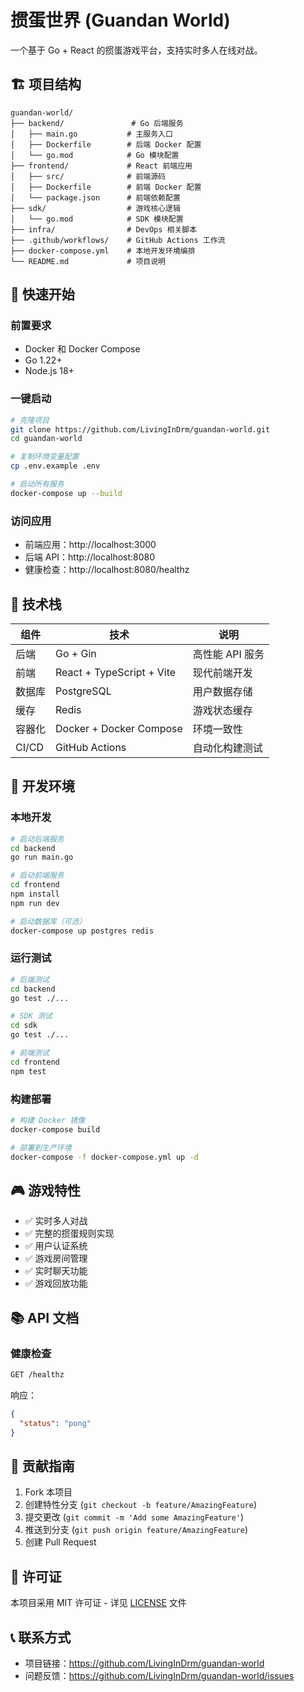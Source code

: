 # 掼蛋世界 (Guandan World)

一个基于 Go + React 的掼蛋游戏平台，支持实时多人在线对战。

## 🏗️ 项目结构

```
guandan-world/
├── backend/               # Go 后端服务
│   ├── main.go           # 主服务入口
│   ├── Dockerfile        # 后端 Docker 配置
│   └── go.mod            # Go 模块配置
├── frontend/             # React 前端应用
│   ├── src/              # 前端源码
│   ├── Dockerfile        # 前端 Docker 配置
│   └── package.json      # 前端依赖配置
├── sdk/                  # 游戏核心逻辑
│   └── go.mod            # SDK 模块配置
├── infra/                # DevOps 相关脚本
├── .github/workflows/    # GitHub Actions 工作流
├── docker-compose.yml    # 本地开发环境编排
└── README.md             # 项目说明
```

## 🚀 快速开始

### 前置要求

- Docker 和 Docker Compose
- Go 1.22+
- Node.js 18+

### 一键启动

```bash
# 克隆项目
git clone https://github.com/LivingInDrm/guandan-world.git
cd guandan-world

# 复制环境变量配置
cp .env.example .env

# 启动所有服务
docker-compose up --build
```

### 访问应用

- 前端应用：http://localhost:3000
- 后端 API：http://localhost:8080
- 健康检查：http://localhost:8080/healthz

## 🧰 技术栈

| 组件 | 技术 | 说明 |
|------|------|------|
| 后端 | Go + Gin | 高性能 API 服务 |
| 前端 | React + TypeScript + Vite | 现代前端开发 |
| 数据库 | PostgreSQL | 用户数据存储 |
| 缓存 | Redis | 游戏状态缓存 |
| 容器化 | Docker + Docker Compose | 环境一致性 |
| CI/CD | GitHub Actions | 自动化构建测试 |

## 🔧 开发环境

### 本地开发

```bash
# 启动后端服务
cd backend
go run main.go

# 启动前端服务
cd frontend
npm install
npm run dev

# 启动数据库（可选）
docker-compose up postgres redis
```

### 运行测试

```bash
# 后端测试
cd backend
go test ./...

# SDK 测试
cd sdk
go test ./...

# 前端测试
cd frontend
npm test
```

### 构建部署

```bash
# 构建 Docker 镜像
docker-compose build

# 部署到生产环境
docker-compose -f docker-compose.yml up -d
```

## 🎮 游戏特性

- ✅ 实时多人对战
- ✅ 完整的掼蛋规则实现
- ✅ 用户认证系统
- ✅ 游戏房间管理
- ✅ 实时聊天功能
- ✅ 游戏回放功能

## 📚 API 文档

### 健康检查

```bash
GET /healthz
```

响应：
```json
{
  "status": "pong"
}
```

## 🤝 贡献指南

1. Fork 本项目
2. 创建特性分支 (`git checkout -b feature/AmazingFeature`)
3. 提交更改 (`git commit -m 'Add some AmazingFeature'`)
4. 推送到分支 (`git push origin feature/AmazingFeature`)
5. 创建 Pull Request

## 📄 许可证

本项目采用 MIT 许可证 - 详见 [LICENSE](LICENSE) 文件

## 📞 联系方式

- 项目链接：https://github.com/LivingInDrm/guandan-world
- 问题反馈：https://github.com/LivingInDrm/guandan-world/issues 